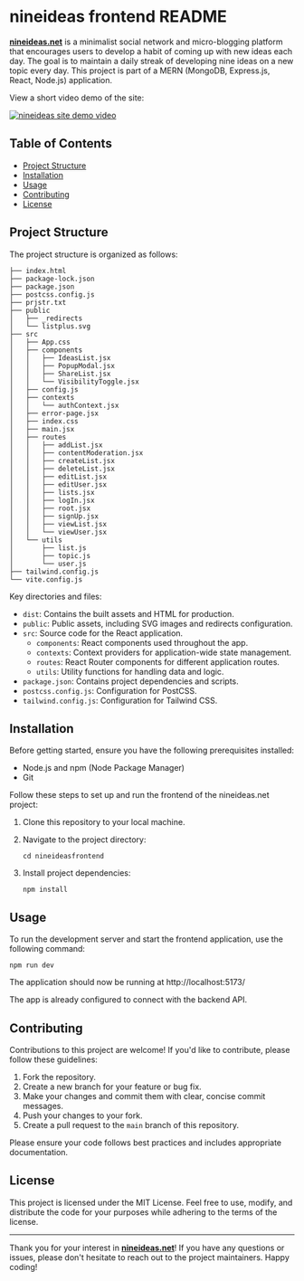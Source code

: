 # nineideas frontend README

[**nineideas.net**](https://nineideas.net/) is a minimalist social network and micro-blogging platform that encourages users to develop a habit of coming up with new ideas each day. The goal is to maintain a daily streak of developing nine ideas on a new topic every day. This project is part of a MERN (MongoDB, Express.js, React, Node.js) application.

View a short video demo of the site:

[![nineideas site demo video](http://img.youtube.com/vi/oy5Wy8Ah7ok/0.jpg)](http://www.youtube.com/watch?v=oy5Wy8Ah7ok "nineideas demo")


## Table of Contents

- [Project Structure](#project-structure)
- [Installation](#installation)
- [Usage](#usage)
- [Contributing](#contributing)
- [License](#license)

## Project Structure

The project structure is organized as follows:

```
├── index.html
├── package-lock.json
├── package.json
├── postcss.config.js
├── prjstr.txt
├── public
│   ├── _redirects
│   └── listplus.svg
├── src
│   ├── App.css
│   ├── components
│   │   ├── IdeasList.jsx
│   │   ├── PopupModal.jsx
│   │   ├── ShareList.jsx
│   │   └── VisibilityToggle.jsx
│   ├── config.js
│   ├── contexts
│   │   └── authContext.jsx
│   ├── error-page.jsx
│   ├── index.css
│   ├── main.jsx
│   ├── routes
│   │   ├── addList.jsx
│   │   ├── contentModeration.jsx
│   │   ├── createList.jsx
│   │   ├── deleteList.jsx
│   │   ├── editList.jsx
│   │   ├── editUser.jsx
│   │   ├── lists.jsx
│   │   ├── logIn.jsx
│   │   ├── root.jsx
│   │   ├── signUp.jsx
│   │   ├── viewList.jsx
│   │   └── viewUser.jsx
│   └── utils
│       ├── list.js
│       ├── topic.js
│       └── user.js
├── tailwind.config.js
└── vite.config.js
```

Key directories and files:

- `dist`: Contains the built assets and HTML for production.
- `public`: Public assets, including SVG images and redirects configuration.
- `src`: Source code for the React application.
  - `components`: React components used throughout the app.
  - `contexts`: Context providers for application-wide state management.
  - `routes`: React Router components for different application routes.
  - `utils`: Utility functions for handling data and logic.
- `package.json`: Contains project dependencies and scripts.
- `postcss.config.js`: Configuration for PostCSS.
- `tailwind.config.js`: Configuration for Tailwind CSS.

## Installation

Before getting started, ensure you have the following prerequisites installed:

- Node.js and npm (Node Package Manager)
- Git

Follow these steps to set up and run the frontend of the nineideas.net project:

1. Clone this repository to your local machine.

2. Navigate to the project directory:

   ```shell
   cd nineideasfrontend
   ```

3. Install project dependencies:

   ```shell
   npm install
   ```

## Usage

To run the development server and start the frontend application, use the following command:

```shell
npm run dev
```

The application should now be running at http://localhost:5173/

The app is already configured to connect with the backend API.

## Contributing

Contributions to this project are welcome! If you'd like to contribute, please follow these guidelines:

1. Fork the repository.
2. Create a new branch for your feature or bug fix.
3. Make your changes and commit them with clear, concise commit messages.
4. Push your changes to your fork.
5. Create a pull request to the `main` branch of this repository.

Please ensure your code follows best practices and includes appropriate documentation.

## License

This project is licensed under the MIT License. Feel free to use, modify, and distribute the code for your purposes while adhering to the terms of the license.

---

Thank you for your interest in [**nineideas.net**](https://nineideas.net/)! If you have any questions or issues, please don't hesitate to reach out to the project maintainers. Happy coding!